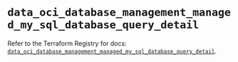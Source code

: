 # `data_oci_database_management_managed_my_sql_database_query_detail`

Refer to the Terraform Registry for docs: [`data_oci_database_management_managed_my_sql_database_query_detail`](https://registry.terraform.io/providers/hashicorp/oci/7.19.0/docs/data-sources/database_management_managed_my_sql_database_query_detail).
